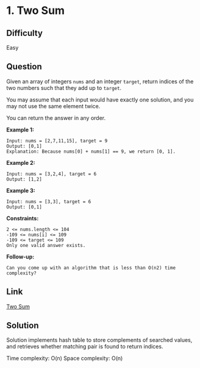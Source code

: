 # 1. Two Sum

## Difficulty

Easy

## Question

Given an array of integers `nums` and an integer `target`, return indices of the two numbers such that they add up to `target`.

You may assume that each input would have exactly one solution, and you may not use the same element twice.

You can return the answer in any order.

**Example 1:**

    Input: nums = [2,7,11,15], target = 9
    Output: [0,1]
    Explanation: Because nums[0] + nums[1] == 9, we return [0, 1].

**Example 2:**

    Input: nums = [3,2,4], target = 6
    Output: [1,2]

**Example 3:**

    Input: nums = [3,3], target = 6
    Output: [0,1]

**Constraints:**

    2 <= nums.length <= 104
    -109 <= nums[i] <= 109
    -109 <= target <= 109
    Only one valid answer exists.

**Follow-up:**

    Can you come up with an algorithm that is less than O(n2) time complexity?

## Link

[Two Sum](https://leetcode.com/problems/two-sum/)

## Solution

Solution implements hash table to store complements of searched values, and retrieves whether matching pair is found to return indices.

Time complexity: O(n)
Space complexity: O(n)
